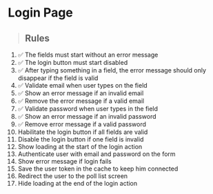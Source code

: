 # Login Page

> ## Rules
1. ✅ The fields must start without an error message
2. ✅ The login button must start disabled
3. ✅ After typing something in a field, the error message should only disappear if the field is valid
4. ✅ Validate email when user types on the field
5. ✅ Show an error message if an invalid email
6. ✅ Remove the error message if a valid email
7. ✅ Validate password when user types in the field
8. ✅ Show an error message if an invalid password
9. ✅ Remove error message if a valid password
10. Habilitate the login button if all fields are valid
11. Disable the login button if one field is invalid
12. Show loading at the start of the login action
13. Authenticate user with email and password on the form
14. Show error message if login fails
15. Save the user token in the cache to keep him connected
16. Redirect the user to the poll list screen
17. Hide loading at the end of the login action